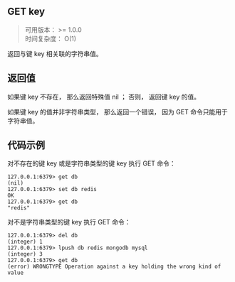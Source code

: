 ## GET key
>可用版本： >= 1.0.0 <br/>
>时间复杂度： O(1)

返回与键 key 相关联的字符串值。

## 返回值

如果键 key 不存在， 那么返回特殊值 nil ； 否则， 返回键 key 的值。

如果键 key 的值并非字符串类型， 那么返回一个错误， 因为 GET 命令只能用于字符串值。

## 代码示例

对不存在的键 key 或是字符串类型的键 key 执行 GET 命令：
```shell script
127.0.0.1:6379> get db
(nil)
127.0.0.1:6379> set db redis
OK
127.0.0.1:6379> get db
"redis"
```
对不是字符串类型的键 key 执行 GET 命令：
```shell script
127.0.0.1:6379> del db
(integer) 1
127.0.0.1:6379> lpush db redis mongodb mysql
(integer) 3
127.0.0.1:6379> get db
(error) WRONGTYPE Operation against a key holding the wrong kind of value
```